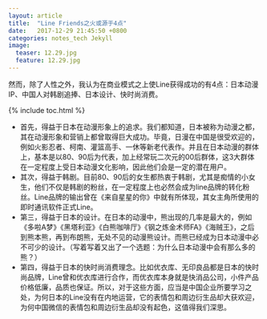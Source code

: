 ```yaml
---
layout: article
title:  "Line Friends之火或源于4点"
date:   2017-12-29 21:45:50 +0800
categories: notes_tech Jekyll
image:
  teaser: 12.29.jpg
  feature: 12.29.jpg
---
```


然而，除了人性之外，我认为在商业模式之上使Line获得成功的有4点：日本动漫IP、中国人对韩剧追捧、日本设计、快时尚消费。

{% include toc.html %}

- 首先，得益于日本在动漫形象上的追求。我们都知道，日本被称为动漫之都，其在动漫形象和营销上都曾取得巨大成功。毕竟，日漫在中国是很受欢迎的，例如火影忍者、柯南、灌篮高手、一休等新老代表作。并且在日本动漫的群体上，基本是以80、90后为代表，加上经常玩二次元的00后群体，这3大群体在一定程度上受日本动漫文化影响，因此他们会是一定的潜在用户。
- 其次，得益于韩剧。目前80、90后的女生都热衷于韩剧，尤其是痴情的小女生，他们不仅是韩剧的粉丝，在一定程度上也必然会成为line品牌的转化粉丝。Line品牌的输出曾在《来自星星的你》中就有所体现，其女主角所使用的即时通讯软件正式Line。
- 第三，得益于日本的设计。在日本的动漫中，熊出现的几率是最大的，例如《多啦A梦》《黑塔利亚》《白熊咖啡厅》《钢之炼金术师FA》《海贼王》，之后到熊本熊，再到布朗熊，无处不见的动漫熊设计。而熊已经成为日本动漫中必不可少的设计。（写着写着又出了一个选题：为什么日本动漫中会有那么多的熊？）
- 第四，得益于日本的快时尚消费理念。比如优衣库、无印良品都是日本的快时尚品牌，Line曾和优衣库进行合作，而优衣库本身就是快消品公司，小件产品价格低廉，品质也保证。所以，对于这些方面，应当是中国企业所要学习之处，为何日本的Line没有在内地运营，它的表情包和周边衍生品却大获欢迎，为何中国微信的表情包和周边衍生品却没有起色，这值得我们深思。
